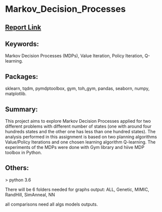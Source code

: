 # Markov_Decision_Processes

<h2><a href="https://www.dropbox.com/s/5brtoicitduj72c/Markov%20Decision%20Processes.pdf?dl=0"> Report Link </a></h2>

<h2>Keywords:</h2>
<p>Markov Decision Processes (MDPs), Value Iteration, Policy Iteration, Q-learning.</p>

<h2>Packages:</h2>
<p>sklearn, tqdm, pymdptoolbox, gym, toh_gym, pandas, seaborn, numpy, matplotlib.</p>

<h2>Summary:</h2>
<p>This project aims to explore Markov Decision Processes applied for two different problems with different number of states (one with around four hundreds states and the other one has less than one hundred states). The analysis performed in this assignment is based on two planning algorithms Value/Policy Iterations and one chosen learning algorithm Q-learning. The experiments of the MDPs were done with Gym library and hiive MDP toolbox in Python.</p>

<h2>Others:</h2>
<p>> python 3.6</p>
<p>There will be 6 folders needed for graphs output: ALL, Genetic, MIMIC, RandHill, SimAnneal, NN</p>
<p>all comparisons need all algs models outputs.</p>
